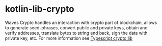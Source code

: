 # kotlin-lib-crypto
Waves Crypto handles an interaction with crypto part of blockchain, allows to generate seed-phrases, convert public and private keys, obtain and verify addresses, translate bytes to string and back, sign the data with private key, etc.
For more information see [Typescript crypto lib](https://github.com/wavesplatform/ts-lib-crypto)